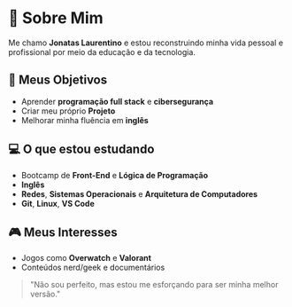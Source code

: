 # 👋 Sobre Mim

Me chamo **Jonatas Laurentino** e estou reconstruindo minha vida pessoal e profissional por meio da educação e da tecnologia.

## 🎯 Meus Objetivos
- Aprender **programação full stack** e **cibersegurança**
- Criar meu próprio **Projeto**
- Melhorar minha fluência em **inglês**


## 💻 O que estou estudando
- Bootcamp de **Front-End** e **Lógica de Programação**
- **Inglês**
- **Redes**, **Sistemas Operacionais** e **Arquitetura de Computadores**
- **Git**, **Linux**, **VS Code**

## 🎮 Meus Interesses
- Jogos como **Overwatch** e **Valorant**
- Conteúdos nerd/geek e documentários

> "Não sou perfeito, mas estou me esforçando para ser minha melhor versão."
